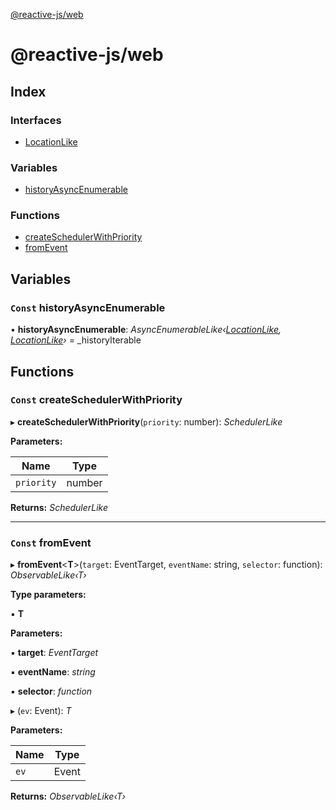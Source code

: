 [@reactive-js/web](README.md)

# @reactive-js/web

## Index

### Interfaces

* [LocationLike](interfaces/locationlike.md)

### Variables

* [historyAsyncEnumerable](README.md#const-historyasyncenumerable)

### Functions

* [createSchedulerWithPriority](README.md#const-createschedulerwithpriority)
* [fromEvent](README.md#const-fromevent)

## Variables

### `Const` historyAsyncEnumerable

• **historyAsyncEnumerable**: *AsyncEnumerableLike‹[LocationLike](interfaces/locationlike.md), [LocationLike](interfaces/locationlike.md)›* =  _historyIterable

## Functions

### `Const` createSchedulerWithPriority

▸ **createSchedulerWithPriority**(`priority`: number): *SchedulerLike*

**Parameters:**

Name | Type |
------ | ------ |
`priority` | number |

**Returns:** *SchedulerLike*

___

### `Const` fromEvent

▸ **fromEvent**<**T**>(`target`: EventTarget, `eventName`: string, `selector`: function): *ObservableLike‹T›*

**Type parameters:**

▪ **T**

**Parameters:**

▪ **target**: *EventTarget*

▪ **eventName**: *string*

▪ **selector**: *function*

▸ (`ev`: Event): *T*

**Parameters:**

Name | Type |
------ | ------ |
`ev` | Event |

**Returns:** *ObservableLike‹T›*
